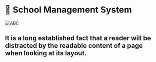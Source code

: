 # 🏫 School Management System
![ABC](https://img.shields.io/badge/school_management_system:-Administrator-orange
)

It is a long established fact that a reader will be distracted by the readable content of a page when looking at its layout.
---